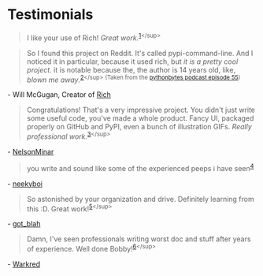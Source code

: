 # Testimonials

> I like your use of Rich! _Great work._<sup>[1](https://www.reddit.com/r/Python/comments/q8rrx7/i_made_a_commandlineinterface_for_pypi_as_a_14/#:~:text=i%20like%20your%20use%20of%20rich!%20great%20work.)</sup>

> So I found this project on Reddit. It's called pypi-command-line. And I noticed it in particular, because it used rich, but _it is a pretty cool project_. it is notable because the, the author is 14 years old, like, _blown me away_.<sup>[2](https://pythonbytes.fm/episodes/transcript/255/closember-eve-the-cure-for-hacktoberfest#:~:text=So%20I%20found,blown%20me%20away.)</sup> (Taken from the [pythonbytes podcast episode 55](https://pythonbytes.fm/episodes/show/255/closember-eve-the-cure-for-hacktoberfest))

\- Will McGugan, Creator of [Rich](https://pypi.org/project/rich/)

> Congratulations! That's a very impressive project. You didn't just write some useful code, you've made a whole product. Fancy UI, packaged properly on GitHub and PyPI, even a bunch of illustration GIFs. _Really professional work._<sup>[3](https://www.reddit.com/r/Python/comments/q8rrx7/i_made_a_commandlineinterface_for_pypi_as_a_14/#:~:text=congratulations!%20that's%20a%20very%20impressive%20project.%20you%20didn't%20just%20write%20some%20useful%20code%2C%20you've%20made%20a%20whole%20product.%20fancy%20ui%2C%20packaged%20properly%20on%20github%20and%20pypi%2C%20even%20a%20bunch%20of%20illustration%20gifs.%20really%20professional%20work.)</sup>

\- [NelsonMinar](https://www.reddit.com/user/NelsonMinar/)

> you write and sound like some of the experienced peeps i have seen<sup>[4](https://www.reddit.com/r/Python/comments/q8rrx7/i_made_a_commandlineinterface_for_pypi_as_a_14/#:~:text=you%20write%20and%20sound%20like%20some%20of%20the%20experienced%20peeps%20i%20have%20seen)</sup>

\- [neekyboi](https://www.reddit.com/user/neekyboi/)

> So astonished by your organization and drive. Definitely learning from this :D. Great work!<sup>[5](https://www.reddit.com/r/Python/comments/q8rrx7/i_made_a_commandlineinterface_for_pypi_as_a_14/#:~:text=so%20astonished%20by%20your%20organization%20and%20drive.%20definitely%20learning%20from%20this%20%3Ad.%20great%20work!)</sup>

\- [got_blah](https://www.reddit.com/user/got_blah/)

> Damn, I've seen professionals writing worst doc and stuff after years of experience. Well done Bobby!<sup>[6](https://www.reddit.com/r/Python/comments/q8rrx7/i_made_a_commandlineinterface_for_pypi_as_a_14/#:~:text=damn%2C%20i've%20seen%20professionals%20writing%20worst%20doc%20and%20stuff%20after%20years%20of%20experience.%20well%20done%20bobby!)</sup>

\- [Warkred](https://www.reddit.com/user/Warkred/)

